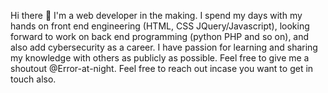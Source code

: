  Hi there 👋
I'm a web developer in the making. I spend my days with my hands on front end engineering (HTML, CSS JQuery/Javascript), looking forward to work on back end programming (python PHP and so on), and also add cybersecurity as a career. I have passion for learning and sharing my knowledge with others as publicly as possible. Feel free to give me a shoutout @Error-at-night. Feel free to reach out incase you want to get in touch also. 


